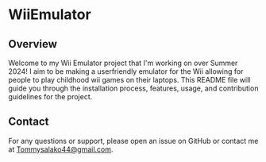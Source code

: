 # WiiEmulator

## Overview
Welcome to my Wii Emulator project that I'm working on over Summer 2024! I aim to be making a userfriendly emulator for the Wii allowing for people to play childhood wii games on their laptops. This README file will guide you through the installation process, features, usage, and contribution guidelines for the project.

## Contact
For any questions or support, please open an issue on GitHub or contact me at Tommysalako44@gmail.com.
